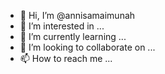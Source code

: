 - 👋 Hi, I’m @annisamaimunah
- 👀 I’m interested in ...
- 🌱 I’m currently learning ...
- 💞️ I’m looking to collaborate on ...
- 📫 How to reach me ...

<!---
annisamaimunah/annisamaimunah is a ✨ special ✨ repository because its `README.md` (this file) appears on your GitHub profile.
You can click the Preview link to take a look at your changes.
--->
